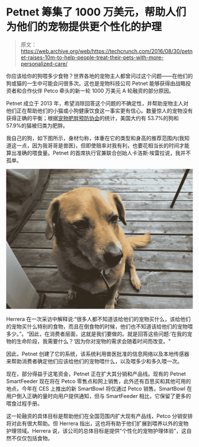 # Petnet 筹集了 1000 万美元，帮助人们为他们的宠物提供更个性化的护理 

> 原文：<https://web.archive.org/web/https://techcrunch.com/2016/08/30/petnet-raises-10m-to-help-people-treat-their-pets-with-more-personalized-care/>

你应该给你的狗喂多少食物？世界各地的宠物主人都曾问过这个问题——在他们的狗或猫的一生中可能会问很多次。这也是宠物科技公司 Petnet 能够获得由战略投资者和合作伙伴 Petco 牵头的新一轮 1000 万美元 A 轮融资的部分原因。

Petnet 成立于 2013 年，希望消除回答这个问题的不确定性，并帮助宠物主人对他们正在帮助他们的小猫或小狗健康饮食这一事实更有信心。数量惊人的宠物没有获得正确的平衡；根据[宠物肥胖预防协会](https://web.archive.org/web/20221206153639/http://www.petobesityprevention.org/2014-pet-obesity-statistics-2/)的统计，美国大约有 53.7%的狗和 57.9%的猫被归类为肥胖。

我自己的狗，如下图所示，身材匀称，体重在它的类型和身高的推荐范围内(我知道这一点，因为我哥哥是兽医)，但即使赔率对我有利，也要花相当长的时间才能算出准确的喂食量。Petnet 的首席执行官兼联合创始人卡洛斯·埃雷拉说，我并不孤单。

[![IMG_0126](img/c974f633f42cf599f60672d52a30933b.png)](https://web.archive.org/web/20221206153639/https://beta.techcrunch.com/wp-content/uploads/2016/08/img_0126.jpg)

Herrera 在一次采访中解释说:“很多人都不知道该给他们的宠物买什么，该给他们的宠物买什么特别的食物，而且在倒食物的时候，他们也不知道该给他们的宠物喂多少。”。“因此，在消费者层面，这就是我们要做的。就是回答这些问题:‘在我的宠物的生命阶段，我需要什么？’因为你对宠物的需求会随着时间而改变。"

因此，Petnet 创建了它的系统，该系统利用兽医批准的信息网络以及本地传感器来帮助消费者确定他们应该给他们的宠物喂什么，以及喂多少和多久喂一次。

现在，部分得益于这笔资金，Petnet 正在扩大其分销和产品线。现有的 Petnet SmartFeeder 现在将在 Petco 零售点和网上销售，此外还有百思买和其他可用的地点，今年在 CES 上推出的新 SmartBowl 将仅通过 Petco 销售。SmartBowl 在用户倒入正确的量时向用户提供通知，但与 SmartFeeder 相比，它保留了更多的喂食过程手册。

这一轮融资的具体目标是帮助他们在全国范围内扩大现有产品线，Petco 分销安排将对此有很大帮助。但 Herrera 指出，这也将有助于他们扩展到喂养以外的宠物护理领域。Herrera 说，该公司的总体目标是提供“个性化的宠物护理体验”，这自然不仅仅包括食物。